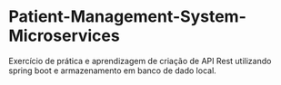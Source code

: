 ﻿# Patient-Management-System-Microservices

Exercício de prática e aprendizagem de criação de API Rest utilizando spring boot e armazenamento em banco de dado local.
